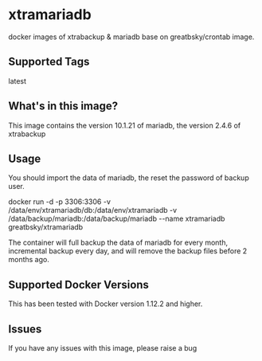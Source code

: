 # xtramariadb
docker images of xtrabackup & mariadb base on greatbsky/crontab image.

## Supported Tags
latest

## What's in this image?
This image contains the version 10.1.21 of mariadb, the version 2.4.6 of xtrabackup

## Usage

You should import the data of mariadb, the reset the password of backup user.

docker run -d -p 3306:3306 -v /data/env/xtramariadb/db:/data/env/xtramariadb -v /data/backup/mariadb:/data/backup/mariadb --name xtramariadb greatbsky/xtramariadb

The container will full backup the data of mariadb for every month, incremental backup every day, and will remove the backup files before 2 months ago.

## Supported Docker Versions
This has been tested with Docker version 1.12.2 and higher.

## Issues
If you have any issues with this image, please raise a bug
